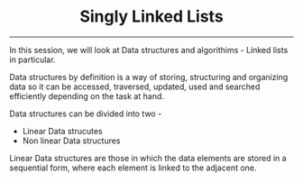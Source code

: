 <h1 align='center'>Singly Linked Lists</h1>
<hr/>

In this session, we will look at Data structures and algorithims - Linked lists in particular. 

Data structures by definition is a way of storing, structuring and organizing data so it can be accessed, traversed, updated, used  and searched efficiently depending on the task at hand.  

Data structures can be divided into two - 
* Linear Data strucutes 
* Non linear Data structures 

Linear Data structures are those in which the data elements are stored in a sequential form, where each element is linked to the adjacent one. 